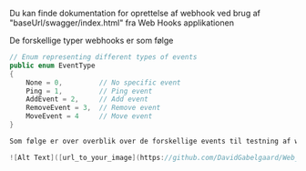 Du kan finde dokumentation for oprettelse af webhook ved brug af
"baseUrl/swagger/index.html" fra Web Hooks applikationen

De forskellige typer webhooks er som følge

```csharp
// Enum representing different types of events
public enum EventType
{
    None = 0,         // No specific event
    Ping = 1,         // Ping event
    AddEvent = 2,     // Add event
    RemoveEvent = 3,  // Remove event
    MoveEvent = 4     // Move event
}

Som følge er over overblik over de forskellige events til testning af webhooks

![Alt Text]([url_to_your_image](https://github.com/DavidGabelgaard/Web_Hooks/blob/master/image.png)https://github.com/DavidGabelgaard/Web_Hooks/blob/master/image.png)

